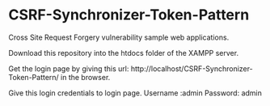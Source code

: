 # CSRF-Synchronizer-Token-Pattern
Cross Site Request Forgery vulnerability sample web applications.

Download this repository into the htdocs folder of the XAMPP server.

Get the login page by giving this url: http://localhost/CSRF-Synchronizer-Token-Pattern/ in the browser.

Give this login credentials to login page.
Username :admin Password: admin
